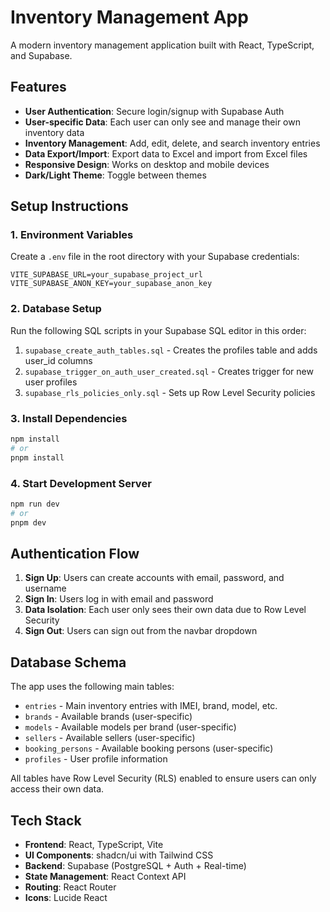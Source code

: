 # Inventory Management App

A modern inventory management application built with React, TypeScript, and Supabase.

## Features

- **User Authentication**: Secure login/signup with Supabase Auth
- **User-specific Data**: Each user can only see and manage their own inventory data
- **Inventory Management**: Add, edit, delete, and search inventory entries
- **Data Export/Import**: Export data to Excel and import from Excel files
- **Responsive Design**: Works on desktop and mobile devices
- **Dark/Light Theme**: Toggle between themes

## Setup Instructions

### 1. Environment Variables

Create a `.env` file in the root directory with your Supabase credentials:

```env
VITE_SUPABASE_URL=your_supabase_project_url
VITE_SUPABASE_ANON_KEY=your_supabase_anon_key
```

### 2. Database Setup

Run the following SQL scripts in your Supabase SQL editor in this order:

1. `supabase_create_auth_tables.sql` - Creates the profiles table and adds user_id columns
2. `supabase_trigger_on_auth_user_created.sql` - Creates trigger for new user profiles
3. `supabase_rls_policies_only.sql` - Sets up Row Level Security policies

### 3. Install Dependencies

```bash
npm install
# or
pnpm install
```

### 4. Start Development Server

```bash
npm run dev
# or
pnpm dev
```

## Authentication Flow

1. **Sign Up**: Users can create accounts with email, password, and username
2. **Sign In**: Users log in with email and password
3. **Data Isolation**: Each user only sees their own data due to Row Level Security
4. **Sign Out**: Users can sign out from the navbar dropdown

## Database Schema

The app uses the following main tables:
- `entries` - Main inventory entries with IMEI, brand, model, etc.
- `brands` - Available brands (user-specific)
- `models` - Available models per brand (user-specific)
- `sellers` - Available sellers (user-specific)
- `booking_persons` - Available booking persons (user-specific)
- `profiles` - User profile information

All tables have Row Level Security (RLS) enabled to ensure users can only access their own data.

## Tech Stack

- **Frontend**: React, TypeScript, Vite
- **UI Components**: shadcn/ui with Tailwind CSS
- **Backend**: Supabase (PostgreSQL + Auth + Real-time)
- **State Management**: React Context API
- **Routing**: React Router
- **Icons**: Lucide React
